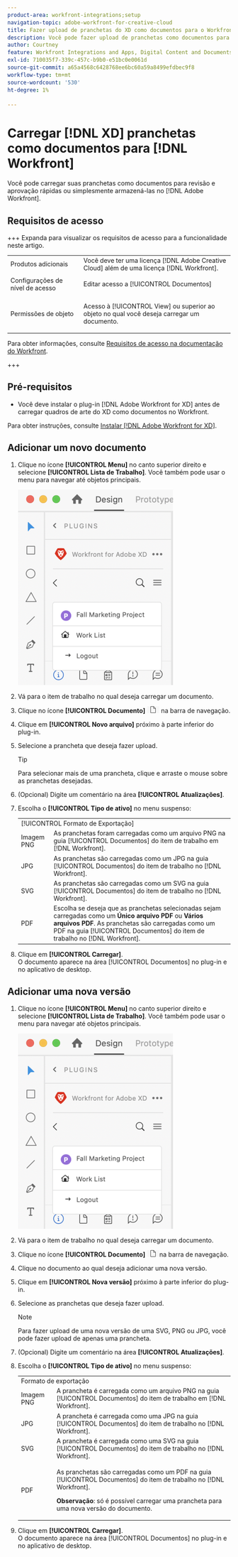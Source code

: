 ```yaml
---
product-area: workfront-integrations;setup
navigation-topic: adobe-workfront-for-creative-cloud
title: Fazer upload de pranchetas do XD como documentos para o Workfront
description: Você pode fazer upload de pranchetas como documentos para uma revisão e aprovação rápidas ou simplesmente para armazená-las no Adobe Workfront.
author: Courtney
feature: Workfront Integrations and Apps, Digital Content and Documents
exl-id: 710035f7-339c-457c-b9b0-e51bc0e0061d
source-git-commit: a65a4568c6428768ee6bc60a59a8499efdbec9f8
workflow-type: tm+mt
source-wordcount: '530'
ht-degree: 1%

---
```



# Carregar [!DNL XD] pranchetas como documentos para [!DNL Workfront]

Você pode carregar suas pranchetas como documentos para revisão e aprovação rápidas ou simplesmente armazená-las no [!DNL Adobe Workfront].

## Requisitos de acesso

+++ Expanda para visualizar os requisitos de acesso para a funcionalidade neste artigo.

<table style="table-layout:auto"> 
 <col> 
 <col> 
 <tbody> 
  <tr> 
   <!-- <td role="rowheader">[!DNL Adobe Workfront] package</td> 
   <td> <p>Any</p> </td> 
  </tr> 
  <tr data-mc-conditions=""> 
   <td role="rowheader">[!DNL Adobe Workfront] license</td> 
   <td> 
   <p>Standard</p>
   <p>Work or higher</p> </td> 
  </tr> 
  <tr> -->
   <td role="rowheader">Produtos adicionais</td> 
   <td>Você deve ter uma licença [!DNL Adobe Creative Cloud] além de uma licença [!DNL Workfront].</td> 
  </tr> 
  <tr> 
   <td role="rowheader">Configurações de nível de acesso</td> 
   <td> <p>Editar acesso a [!UICONTROL Documentos]</p> </td> 
  </tr> 
  <tr> 
   <td role="rowheader">Permissões de objeto</td> 
   <td> <p>Acesso à [!UICONTROL View] ou superior ao objeto no qual você deseja carregar um documento.</p> </td> 
  </tr> 
 </tbody> 
</table>

Para obter informações, consulte [Requisitos de acesso na documentação do Workfront](/help/quicksilver/administration-and-setup/add-users/access-levels-and-object-permissions/access-level-requirements-in-documentation.md).

+++

## Pré-requisitos

* Você deve instalar o plug-in [!DNL Adobe Workfront for XD] antes de carregar quadros de arte do XD como documentos no Workfront.

Para obter instruções, consulte [Instalar [!DNL Adobe Workfront for XD]](/help/quicksilver/workfront-integrations-and-apps/adobe-workfront-for-creative-cloud/wf-adobe-xd-install.md).

## Adicionar um novo documento

1. Clique no ícone **[!UICONTROL Menu]** no canto superior direito e selecione **[!UICONTROL Lista de Trabalho]**. Você também pode usar o menu para navegar até objetos principais.

   ![Ícone de menu](assets/menu-350x440.png)

1. Vá para o item de trabalho no qual deseja carregar um documento.
1. Clique no ícone **[!UICONTROL Documento]** ![Ícone Documento](assets/documents.png) na barra de navegação.

1. Clique em **[!UICONTROL Novo arquivo]** próximo à parte inferior do plug-in.
1. Selecione a prancheta que deseja fazer upload.

   >[!TIP]
   >
   >Para selecionar mais de uma prancheta, clique e arraste o mouse sobre as pranchetas desejadas.
1. (Opcional) Digite um comentário na área **[!UICONTROL Atualizações]**.
1. Escolha o **[!UICONTROL Tipo de ativo]** no menu suspenso:

   <table style="table-layout:auto">
    <col>
    <col>
    <tbody>
     <tr>
      <td colspan="2" role="rowheader">[!UICONTROL Formato de Exportação]</td>
     </tr>
     <tr>
      <td role="rowheader">Imagem PNG</td>
      <td>As pranchetas foram carregadas como um arquivo PNG na guia [!UICONTROL Documentos] do item de trabalho em [!DNL Workfront]. </td>
     </tr>
     <tr>
      <td role="rowheader">JPG</td>
      <td>As pranchetas são carregadas como um JPG na guia [!UICONTROL Documentos] do item de trabalho no [!DNL Workfront]. <br></td>
     </tr>
     <tr>
      <td role="rowheader">SVG</td>
      <td>As pranchetas são carregadas como um SVG na guia [!UICONTROL Documentos] do item de trabalho no [!DNL Workfront]. </td>
     </tr>
     <tr>
      <td role="rowheader">PDF</td>
      <td>Escolha se deseja que as pranchetas selecionadas sejam carregadas como um <strong>Único arquivo PDF</strong> ou <strong>Vários arquivos PDF</strong>. As pranchetas são carregadas como um PDF na guia [!UICONTROL Documentos] do item de trabalho no [!DNL Workfront].</td>
     </tr>
    </tbody>
   </table>


1. Clique em **[!UICONTROL Carregar]**.\
   O documento aparece na área [!UICONTROL Documentos] no plug-in e no aplicativo de desktop.

## Adicionar uma nova versão

1. Clique no ícone **[!UICONTROL Menu]** no canto superior direito e selecione **[!UICONTROL Lista de Trabalho]**. Você também pode usar o menu para navegar até objetos principais.

   ![Ícone de menu](assets/menu-350x440.png)

1. Vá para o item de trabalho no qual deseja carregar um documento.
1. Clique no ícone **[!UICONTROL Documento]** ![Ícone Documento](assets/documents.png)na barra de navegação.

1. Clique no documento ao qual deseja adicionar uma nova versão.
1. Clique em **[!UICONTROL Nova versão]** próximo à parte inferior do plug-in.
1. Selecione as pranchetas que deseja fazer upload.

   >[!NOTE]
   >
   >Para fazer upload de uma nova versão de uma SVG, PNG ou JPG, você pode fazer upload de apenas uma prancheta.

1. (Opcional) Digite um comentário na área **[!UICONTROL Atualizações]**.

1. Escolha o **[!UICONTROL Tipo de ativo]** no menu suspenso:

   <table style="table-layout:auto">
    <col>
    <col>
    <tbody>
     <tr>
      <td colspan="2" role="rowheader">Formato de exportação</td>
     </tr>
     <tr>
      <td role="rowheader">Imagem PNG</td>
      <td>A prancheta é carregada como um arquivo PNG na guia [!UICONTROL Documentos] do item de trabalho em [!DNL Workfront]. </td>
     </tr>
     <tr>
      <td role="rowheader">JPG</td>
      <td>A prancheta é carregada como uma JPG na guia [!UICONTROL Documentos] do item de trabalho no [!DNL Workfront]. <br></td>
     </tr>
     <tr>
      <td role="rowheader">SVG</td>
      <td>A prancheta é carregada como uma SVG na guia [!UICONTROL Documentos] do item de trabalho no [!DNL Workfront]. </td>
     </tr>
     <tr>
      <td role="rowheader">PDF</td>
      <td><p>As pranchetas são carregadas como um PDF na guia [!UICONTROL Documentos] do item de trabalho no [!DNL Workfront].</p>
      <p><strong>Observação</strong>: só é possível carregar uma prancheta para uma nova versão do documento.</p>
      </td>
     </tr>
    </tbody>
   </table>

1. Clique em **[!UICONTROL Carregar]**.\
   O documento aparece na área [!UICONTROL Documentos] no plug-in e no aplicativo de desktop.
